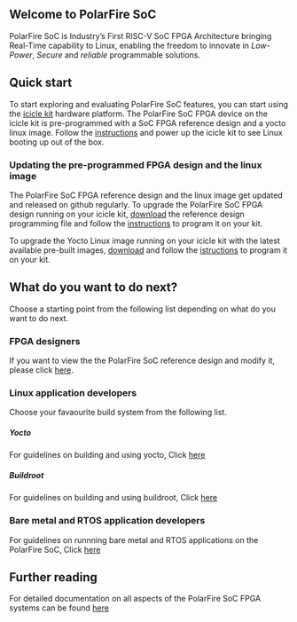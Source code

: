 ## Welcome to PolarFire SoC

PolarFire SoC is Industry’s First RISC-V SoC FPGA Architecture bringing Real-Time capability to Linux, enabling the freedom to innovate in _Low-Power_, _Secure_ and _reliable_ programmable solutions.

## Quick start
To start exploring and evaluating PolarFire SoC features, you can start using the [icicle kit](https://www.microsemi.com/products/fpga-soc/polarfire-soc-icicle-quick-start-guide#hardware) hardware platform. The PolarFire SoC FPGA device on the icicle kit is pre-programmed with a SoC FPGA reference design and a yocto linux image. Follow the [instructions](https://www.microsemi.com/products/fpga-soc/polarfire-soc-icicle-quick-start-guide#getting-started) and power up the icicle kit to see Linux booting up out of the box.

### Updating the pre-programmed FPGA design and the linux image
The PolarFire SoC FPGA reference design and the linux image get updated and released on github regularly. To upgrade the PolarFire SoC FPGA design running on your icicle kit,  [download](https://github.com/polarfire-soc/icicle-kit-reference-design/releases) the reference design programming file and follow the [instructions](https://github.com/polarfire-soc/polarfire-soc-documentation/blob/master/boards/mpfs-icicle-kit-es/updating-icicle-kit/updating-icicle-kit-design-and-linux.md#programming-the-polarfire-soc-design) to program it on your kit.

To upgrade the Yocto Linux image running on your icicle kit with the latest available pre-built images, [download](https://github.com/polarfire-soc/meta-polarfire-soc-yocto-bsp/releases) and follow the [istructions](https://github.com/polarfire-soc/polarfire-soc-documentation/blob/master/boards/mpfs-icicle-kit-es/updating-icicle-kit/updating-icicle-kit-design-and-linux.md#programming-the-linux-image) to program it on your kit.
 
## What do you want to do next?
Choose a starting point from the following list depending on what do you want to do next.

### FPGA designers
If you want to view the the PolarFire SoC reference design and modify it, please click [here](). 
### Linux application developers
Choose your favaourite build system from the following list.
##### Yocto
   For guidelines on building and using yocto, Click [here]()
##### Buildroot
   For guidelines on building and using buildroot, Click [here]()
### Bare metal and RTOS application developers
For guidelines on runnning bare metal and RTOS applications on the PolarFire SoC, Click [here]()

## Further reading
For detailed documentation on all aspects of the PolarFire SoC FPGA systems can be found [here](https://github.com/polarfire-soc/polarfire-soc-documentation)


